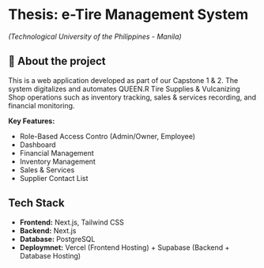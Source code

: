 # Thesis: e-Tire Management System
*(Technological University of the Philippines - Manila)*

## 📖 About the project
This is a web application developed as part of our Capstone 1 & 2. 
The system digitalizes and automates QUEEN.R Tire Supplies & Vulcanizing Shop operations such as inventory tracking, sales & services recording, and financial monitoring. 

**Key Features:** 
- Role-Based Access Contro (Admin/Owner, Employee)
- Dashboard
- Financial Management
- Inventory Management
- Sales & Services
- Supplier Contact List

## Tech Stack
- **Frontend:** Next.js, Tailwind CSS
- **Backend:** Next.js
- **Database:** PostgreSQL
- **Deploymnet:** Vercel (Frontend Hosting) + Supabase (Backend + Database Hosting) 

